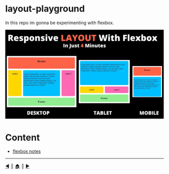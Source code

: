 # layout-playground

In this repo im gonna be experimenting with flexbox.

![layout example](./images/example.jpg)

# Content

- [flexbox notes](./README/flexbox.md)

---
[:arrow_backward:][back] ║ [:house:][home] ║ [:arrow_forward:][next]

<!-- navigation -->
[home]: #
[back]: #
[next]: ./README/flexbox.md